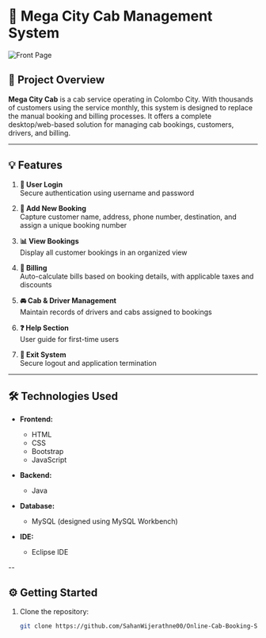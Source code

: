 # 🚖 Mega City Cab Management System

![Front Page](./cab_sytem.png)

## 📌 Project Overview

**Mega City Cab** is a cab service operating in Colombo City. With thousands of customers using the service monthly, this system is designed to replace the manual booking and billing processes. It offers a complete desktop/web-based solution for managing cab bookings, customers, drivers, and billing.

---

## 💡 Features

1. **🔐 User Login**  
   Secure authentication using username and password

2. **📝 Add New Booking**  
   Capture customer name, address, phone number, destination, and assign a unique booking number

3. **📊 View Bookings**  
   Display all customer bookings in an organized view

4. **🧾 Billing**  
   Auto-calculate bills based on booking details, with applicable taxes and discounts

5. **🚘 Cab & Driver Management**  
   Maintain records of drivers and cabs assigned to bookings

6. **❓ Help Section**  
   User guide for first-time users

7. **🚪 Exit System**  
   Secure logout and application termination

---

## 🛠️ Technologies Used

- **Frontend:**
  - HTML
  - CSS
  - Bootstrap
  - JavaScript

- **Backend:**
  - Java

- **Database:**
  - MySQL (designed using MySQL Workbench)

- **IDE:**
  - Eclipse IDE

--

## ⚙️ Getting Started

1. Clone the repository:
   ```bash
   git clone https://github.com/SahanWijerathne00/Online-Cab-Booking-System.git


